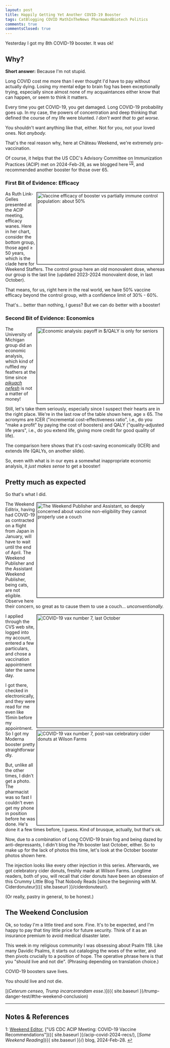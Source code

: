 ```yaml
---
layout: post
title: Happily Getting Yet Another COVID-19 Booster
tags: CatBlogging COVID MathInTheNews PharmaAndBiotech Politics
comments: true
commentsClosed: true
---
```


Yesterday I got my 8th COVID-19 booster.  It was ok!  


## Why?  

__Short answer:__ Because I'm not stupid.  

Long COVID cost me more than I ever thought I'd have to pay without actually dying.
Losing my mental edge to brain fog has been exceptionally trying, especially since almost
none of my acquaintances either know that can happen, or seem to think it matters.  

Every time you get COVID-19, you get damaged.  Long COVID-19 probability goes up.  In my
case, the powers of concentration and deep thinking that defined the course of my life
were blunted.  _I don't want that to get worse._  

You shouldn't want anything like that, either.  Not for you, not your loved ones.  Not
_anybody._  

That's the real reason why, here at Ch&acirc;teau Weekend, we're extremely
pro-vaccination.  

Of course, it helps that the US CDC's Advisory Committee on Immunization Practices (ACIP)
met on 2024-Feb-28, as we blogged here <sup id="fn1a">[[1]](#fn1)</sup>, and recommended
another booster for those over 65.  

### First Bit of Evidence: Efficacy  

<a href="{{ site.baseurl }}/images/2024-02-28-acip-covid-2024-recs-eff-3.jpg"><img src="{{ site.baseurl }}/images/2024-02-28-acip-covid-2024-recs-eff-3-thumb.jpg" width="400" height="227" alt="Vaccine efficacy of booster vs partially immune control population: about 50%" title="Vaccine efficacy of booster vs partially immune control population: about 50%" style="float: right; margin: 3px 3px 3px 3px; border: 1px solid #000000;"></a>
As Ruth Link-Gelles presented at the ACIP meeting, efficacy wanes.  Here in her chart,
consider the bottom group, those aged &ge; 50 years, which is the clade here for Weekend
Staffers.  The control group here an old monovalent dose, whereas our group is the last
line (updated 2023-2024 monovalent dose, in last October).  

That means, for us, right here in the real world, we have 50% vaccine efficacy beyond the
control group, with a confidence limit of 30% - 60%.

That's&hellip; better than nothing, I guess?  But we can do better with a booster!  

### Second Bit of Evidence: Economics  

<a href="{{ site.baseurl }}/images/2024-02-28-acip-covid-2024-recs-econ-2.jpg"><img src="{{ site.baseurl }}/images/2024-02-28-acip-covid-2024-recs-econ-2-thumb.jpg" width="400" height="240" alt="Economic analysis: payoff in $/QALY is only for seniors" title="Economic analysis: payoff in $/QALY is only for seniors" style="float: right; margin: 3px 3px 3px 3px; border: 1px solid #000000;"></a>
The University of Michigan group did an economic analysis, which kind of ruffled my
feathers at the time since [_pikuach nefesh_](https://en.wikipedia.org/wiki/Pikuach_nefesh)
is not a matter of money!  

Still, let's take them seriously, especially since I suspect their hearts are in the
right place.  We're in the last row of the table shown here, age &ge; 65.  The acronyms
are ICER ("incremental cost-effectiveness ratio", i.e., do you "make a profit" by paying
the cost of boosters) and QALY ("quality-adjusted life years", i.e., do you extend life,
giving more credit for good quality of life).  

The comparison here shows that it's cost-saving economically (ICER) and extends life
(QALYs, on another slide).  

So, even with what is in our eyes a somewhat inappropriate economic analysis, it 
_just makes sense_ to get a booster!  


## Pretty much as expected  

So that's what I did.  

<a href="{{ site.baseurl }}/images/2024-03-12-yet-another-booster-cats-concerned.jpg"><img src="{{ site.baseurl }}/images/2024-03-12-yet-another-booster-cats-concerned-thumb.jpg" width="400" height="300" alt="The Weekend Publisher and Assistant, so deeply concerned about vaccine non-eligibility they cannot properly use a couch" title="The Weekend Publisher and Assistant, so deeply concerned about vaccine non-eligibility they cannot properly use a couch" style="float: right; margin: 3px 3px 3px 3px; border: 1px solid #000000;"></a>
The Weekend Editrix, having had COVID-19 as contracted on a flight
from Japan in January, will have to wait until the end of April.  The Weekend Publisher
and the Assistant Weekend Publisher, being cats, are not eligible.  Observe here their
concern, so great as to cause them to use a couch&hellip; _unconventionally._  

<a href="{{ site.baseurl }}/images/2024-03-12-yet-another-booster-oct-2023-vax.jpg"><img src="{{ site.baseurl }}/images/2024-03-12-yet-another-booster-oct-2023-vax-thumb.jpg" width="400" height="357" alt="COVID-19 vax number 7, last October" title="COVID-19 vax number 7, last October" style="float: right; margin: 3px 3px 3px 3px; border: 1px solid #000000;"></a>
<a href="{{ site.baseurl }}/images/2024-03-12-yet-another-booster-oct-2023-cider-donuts.jpg"><img src="{{ site.baseurl }}/images/2024-03-12-yet-another-booster-oct-2023-cider-donuts-thumb.jpg" width="400" height="300" alt="COVID-19 vax number 7, post-vax celebratory cider donuts at Wilson Farms" title="COVID-19 vax number 7, post-vax celebratory cider donuts at Wilson Farms" style="float: right; margin: 3px 3px 3px 3px; border: 1px solid #000000;"></a>
I applied through the CVS web site, logged into my account, entered a few particulars, and
chose a vaccination appointment later the same day.  

I got there, checked in electronically, and they were read for me even like 15min before
my appointment.  So I got my Moderna booster pretty straightforwardly.  

But, unlike all the other times, I didn't get a photo.  The pharmacist was so fast I
couldn't even get my phone in position before he was done.  He's done it a few times
before, I guess.  Kind of brusque, actually, but that's ok.  

Now, due to a combination of Long COVID-19 brain fog and being dazed by anti-depressants,
I didn't blog the 7th booster last October, either.  So to make up for the lack of photos
this time, let's look at the October booster photos shown here.  

The injection looks like every other injection in this series.  Afterwards, we got
celebratory cider donuts, freshly made at Wilson Farms.  Longtime readers, both of you,
will recall that cider donuts have been an obsession of this Crummy Little Blog That
Nobody Reads [since the beginning with M. Ciderdonuteur]({{ site.baseurl }}/ciderdonuteur/).  

(Or really, pastry in general, to be honest.)  


## The Weekend Conclusion  

Ok, so today I'm a little tired and sore.  Fine.  It's to be expected, and I'm happy to
pay that tiny little price for future security.  Think of it as an insurance premium to
avoid medical disaster later.  

This week in my religious community I was obsessing about Psalm 118.  Like many Davidic
Psalms, it starts out cataloging the woes of the writer, and then pivots crucially to a
position of hope.  The operative phrase here is that you "should live and not die".
(Phrasing depending on translation choice.)  

COVID-19 boosters save lives.  

You should live and not die.  

[(_Ceterum censeo, Trump incarcerandam esse._)]({{ site.baseurl }}/trump-danger-test/#the-weekend-conclusion)  

---

## Notes &amp; References  

<!--
<sup id="fn1a">[[1]](#fn1)</sup>

<a id="fn1">1</a>: ***, ["***"](***), *** [↩](#fn1a)  

<a href="{{ site.baseurl }}/images/***">
  <img src="{{ site.baseurl }}/images/***" width="400" height="***" alt="***" title="***" style="float: right; margin: 3px 3px 3px 3px; border: 1px solid #000000;">
</a>

<a href="***">
  <img src="{{ site.baseurl }}/images/***" width="550" height="***" alt="***" title="***" style="margin: 3px 3px 3px 3px; border: 1px solid #000000;">
</a>

<iframe width="400" height="224" src="***" allow="accelerometer; encrypted-media; gyroscope; picture-in-picture" allowfullscreen style="float: right; margin: 3px 3px 3px 3px; border: 1px solid #000000;"></iframe>
-->

<a id="fn1">1</a>: [Weekend Editor](mailto:SomeWeekendReadingEditor@gmail.com), ["US CDC ACIP Meeting: COVID-19 Vaccine Recommendations"]({{ site.baseurl }}/acip-covid-2024-recs/), [_Some Weekend Reading_]({{ site.baseurl }}/) blog, 2024-Feb-28. [↩](#fn1a)  
